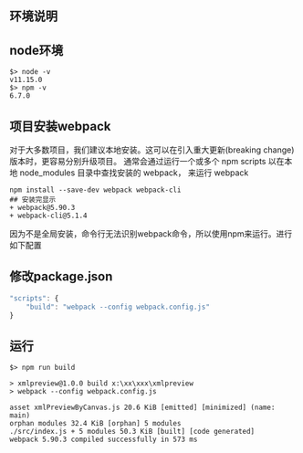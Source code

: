 ## 环境说明
## node环境
```shell
$> node -v
v11.15.0
$> npm -v 
6.7.0
```
## 项目安装webpack
对于大多数项目，我们建议本地安装。这可以在引入重大更新(breaking change)版本时，更容易分别升级项目。 通常会通过运行一个或多个 npm scripts 以在本地 node_modules 目录中查找安装的 webpack， 来运行 webpack
```shell
npm install --save-dev webpack webpack-cli
## 安装完显示
+ webpack@5.90.3
+ webpack-cli@5.1.4
```
因为不是全局安装，命令行无法识别webpack命令，所以使用npm来运行。进行如下配置
## 修改package.json
```js
"scripts": {
    "build": "webpack --config webpack.config.js"
}
```
## 运行
```shell
$> npm run build

> xmlpreview@1.0.0 build x:\xx\xxx\xmlpreview
> webpack --config webpack.config.js

asset xmlPreviewByCanvas.js 20.6 KiB [emitted] [minimized] (name: main)
orphan modules 32.4 KiB [orphan] 5 modules
./src/index.js + 5 modules 50.3 KiB [built] [code generated]
webpack 5.90.3 compiled successfully in 573 ms
```
